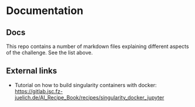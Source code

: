 # Documentation

## Docs
This repo contains a number of markdown files explaining different aspects of the challenge. See the list above.

## External links
* Tutorial on how to build singularity containers with docker: https://gitlab.jsc.fz-juelich.de/AI_Recipe_Book/recipes/singularity_docker_jupyter
